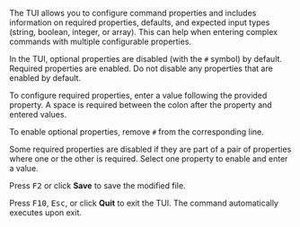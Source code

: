 ---
---

The TUI allows you to configure command properties and includes information on required properties, defaults, and expected input types (string, boolean, integer, or array).
This can help when entering complex commands with multiple configurable properties.

In the TUI, optional properties are disabled (with the `#` symbol) by default.
Required properties are enabled.
Do not disable any properties that are enabled by default.

To configure required properties, enter a value following the provided property.
A space is required between the colon after the property and entered values.

To enable optional properties, remove `#` from the corresponding line.

Some required properties are disabled if they are part of a pair of properties where one or the other is required.
Select one property to enable and enter a value.

Press <kbd>F2</kbd> or click **Save** to save the modified file.

Press <kbd>F10</kbd>, <kbd>Esc</kbd>, or click **Quit** to exit the TUI.
The command automatically executes upon exit.
